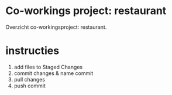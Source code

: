 # Co-workings project: restaurant
Overzicht co-workingsproject: restaurant.
# instructies
1. add files to Staged Changes
2. commit changes & name commit
3. pull changes
4. push commit

